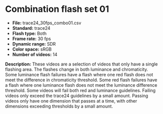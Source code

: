 # Combination flash set 01

 - **File:** trace24_30fps_combo01.csv
 - **Standard:** trace24 
 - **Flash type:** Both
 - **Frame rate:** 30 fps
 - **Dynamic range:** SDR
 - **Color space:** sRGB
 - **Number of videos:** 14

**Description:** These videos are a selection of videos that only have a single flashing area. 
The flashes change in both luminance and chromaticity.
Some luminance flash failures have a flash where one red flash does not meet the difference in chromaticity threshold.
Some red flash failures have a flash where one luminance flash does not meet the luminance difference threshold.
Some videos will fail both red and luminance guidelines.
Failing videos only exceed the trace24 guidelines by a small amount.
Passing videos only have one dimension that passes at a time, with other dimensions exceeding thresholds by a small amount.
